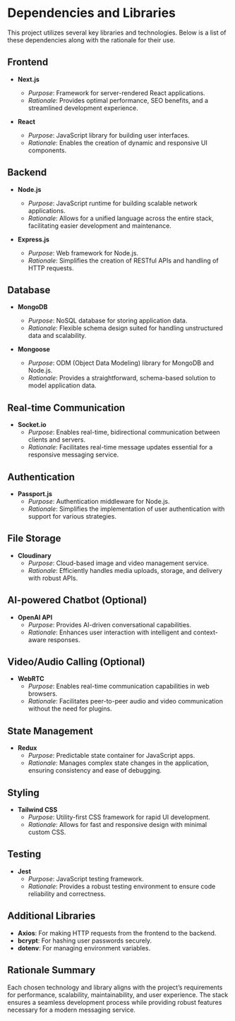 # Dependencies and Libraries

This project utilizes several key libraries and technologies. Below is a list of these dependencies along with the rationale for their use.

## Frontend

- **Next.js**
  - *Purpose*: Framework for server-rendered React applications.
  - *Rationale*: Provides optimal performance, SEO benefits, and a streamlined development experience.

- **React**
  - *Purpose*: JavaScript library for building user interfaces.
  - *Rationale*: Enables the creation of dynamic and responsive UI components.

## Backend

- **Node.js**
  - *Purpose*: JavaScript runtime for building scalable network applications.
  - *Rationale*: Allows for a unified language across the entire stack, facilitating easier development and maintenance.

- **Express.js**
  - *Purpose*: Web framework for Node.js.
  - *Rationale*: Simplifies the creation of RESTful APIs and handling of HTTP requests.

## Database

- **MongoDB**
  - *Purpose*: NoSQL database for storing application data.
  - *Rationale*: Flexible schema design suited for handling unstructured data and scalability.

- **Mongoose**
  - *Purpose*: ODM (Object Data Modeling) library for MongoDB and Node.js.
  - *Rationale*: Provides a straightforward, schema-based solution to model application data.

## Real-time Communication

- **Socket.io**
  - *Purpose*: Enables real-time, bidirectional communication between clients and servers.
  - *Rationale*: Facilitates real-time message updates essential for a responsive messaging service.

## Authentication

- **Passport.js**
  - *Purpose*: Authentication middleware for Node.js.
  - *Rationale*: Simplifies the implementation of user authentication with support for various strategies.

## File Storage

- **Cloudinary**
  - *Purpose*: Cloud-based image and video management service.
  - *Rationale*: Efficiently handles media uploads, storage, and delivery with robust APIs.

## AI-powered Chatbot (Optional)

- **OpenAI API**
  - *Purpose*: Provides AI-driven conversational capabilities.
  - *Rationale*: Enhances user interaction with intelligent and context-aware responses.

## Video/Audio Calling (Optional)

- **WebRTC**
  - *Purpose*: Enables real-time communication capabilities in web browsers.
  - *Rationale*: Facilitates peer-to-peer audio and video communication without the need for plugins.

## State Management

- **Redux**
  - *Purpose*: Predictable state container for JavaScript apps.
  - *Rationale*: Manages complex state changes in the application, ensuring consistency and ease of debugging.

## Styling

- **Tailwind CSS**
  - *Purpose*: Utility-first CSS framework for rapid UI development.
  - *Rationale*: Allows for fast and responsive design with minimal custom CSS.

## Testing

- **Jest**
  - *Purpose*: JavaScript testing framework.
  - *Rationale*: Provides a robust testing environment to ensure code reliability and correctness.

## Additional Libraries
- **Axios**: For making HTTP requests from the frontend to the backend.
- **bcrypt**: For hashing user passwords securely.
- **dotenv**: For managing environment variables.

## Rationale Summary
Each chosen technology and library aligns with the project’s requirements for performance, scalability, maintainability, and user experience. The stack ensures a seamless development process while providing robust features necessary for a modern messaging service.
